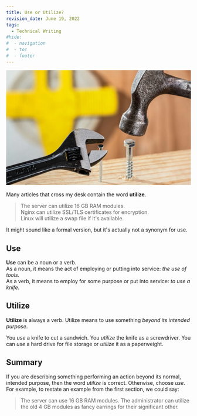 ```yaml
---
title: Use or Utilize?
revision_date: June 19, 2022
tags:
  - Technical Writing
#hide:
#  - navigation
#  - toc
#  - footer
---
```


![Featured](_media/hand-guitar-tool-leg-hammer-nail-963281-pxhere.com.webp)

Many articles that cross my desk contain the word **utilize**. 

> The server can utilize 16 GB RAM modules.  
> Nginx can utilize SSL/TLS certificates for encryption.  
> Linux will utilize a swap file if it's available. 

It might sound like a formal version, but it's actually not a synonym for use. 

## Use

**Use** can be a noun or a verb.  
As a noun, it means the act of employing or putting into service: *the use of tools.*  
As a verb, it means to employ for some purpose or put into service: *to use a knife.*

## Utilize

**Utilize** is always a verb. Utilize means to use something *beyond its intended purpose*. 

You *use* a knife to cut a sandwich. You *utilize* the knife as a screwdriver. You can *use* a hard drive for file storage or *utilize* it as a paperweight. 

## Summary

If you are describing something performing an action beyond its normal, intended purpose, then the word *utilize* is correct. Otherwise, choose *use*. For example, to restate an example from the first section, we could say:

> The server can use 16 GB RAM modules. The administrator can utilize the old 4 GB modules as fancy earrings for their significant other.
